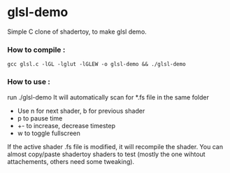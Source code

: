 glsl-demo
=========

Simple C clone of shadertoy, to make glsl demo.

### How to compile :
```
gcc glsl.c -lGL -lglut -lGLEW -o glsl-demo && ./glsl-demo
```

### How to use :

run ./glsl-demo
It will automatically scan for *.fs file in the same folder

* Use n for next shader, b for previous shader
* p to pause time
* +- to increase, decrease timestep
* w to toggle fullscreen

If the active shader .fs file is modified, it will recompile the shader.
You can almost copy/paste shadertoy shaders to test (mostly the one wihtout attachements, others need some tweaking).
